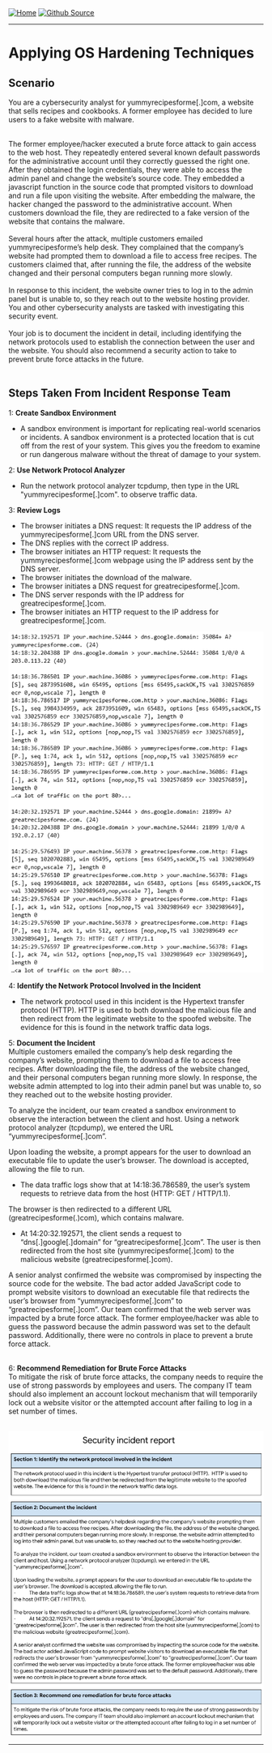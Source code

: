 <div style="display: inline-block;">
  <a href="https://breachopen.github.io/Chas-Riley/">
    <img src="https://img.shields.io/badge/Home-3ba0e6" alt="Home">
  </a>
</div>

<div style="display: inline-block;">
  <a href="https://github.com/BreachOpen/Chas-Riley/" target="_blank">
    <img src="https://img.shields.io/badge/Github_Source-3ba0e6" alt="Github Source">
  </a>
</div>

---

# Applying OS Hardening Techniques

## Scenario
You are a cybersecurity analyst for yummyrecipesforme[.]com, a website that sells recipes and cookbooks. A former employee has decided to lure users to a fake website with malware.<br /><br />

The former employee/hacker executed a brute force attack to gain access to the web host. They repeatedly entered several known default passwords for the administrative account until they correctly guessed the right one. After they obtained the login credentials, they were able to access the admin panel and change the website’s source code. They embedded a javascript function in the source code that prompted visitors to download and run a file upon visiting the website. After embedding the malware, the hacker changed the password to the administrative account. When customers download the file, they are redirected to a fake version of the website that contains the malware.<br /><br />
Several hours after the attack, multiple customers emailed yummyrecipesforme’s help desk. They complained that the company’s website had prompted them to download a file to access free recipes. The customers claimed that, after running the file, the address of the website changed and their personal computers began running more slowly.<br /><br />
In response to this incident, the website owner tries to log in to the admin panel but is unable to, so they reach out to the website hosting provider. You and other cybersecurity analysts are tasked with investigating this security event.<br /><br />
Your job is to document the incident in detail, including identifying the network protocols used to establish the connection between the user and the website. You should also recommend a security action to take to prevent brute force attacks in the future.<br /><br />

## Steps Taken From Incident Response Team
1: **Create Sandbox Environment**<br />
- A sandbox environment is important for replicating real-world scenarios or incidents.  A sandbox environment is a protected location that is cut off from the rest of your system. This gives you the freedom to examine or run dangerous malware without the threat of damage to your system.<br />

2: **Use Network Protocol Analyzer**<br />
- Run the network protocol analyzer tcpdump, then type in the URL "yummyrecipesforme[.]com". to observe traffic data.<br />

3: **Review Logs**<br />
- The browser initiates a DNS request: It requests the IP address of the yummyrecipesforme[.]com URL from the DNS server.
- The DNS replies with the correct IP address.
- The browser initiates an HTTP request: It requests the yummyrecipesforme[.]com webpage using the IP address sent by the DNS server.
- The browser initiates the download of the malware.
- The browser initiates a DNS request for greatrecipesforme[.]com.
- The DNS server responds with the IP address for greatrecipesforme[.]com.
- The browser initiates an HTTP request to the IP address for greatrecipesforme[.]com.<br />

![Data Traffic Log](../../assets/img/network/harden/1.png)<br />

4: **Identify the Network Protocol Involved in the Incident**<br />
- The network protocol used in this incident is the Hypertext transfer protocol (HTTP). HTTP is used to both download the malicious file and then redirect from the legitimate website to the spoofed website. The evidence for this is found in the network traffic data logs.<br />

5: **Document the Incident**<br />
Multiple customers emailed the company’s help desk regarding the company’s website, prompting them to download a file to access free recipes. After downloading the file, the address of the website changed, and their personal computers began running more slowly. In response, the website admin attempted to log into their admin panel but was unable to, so they reached out to the website hosting provider.<br />

To analyze the incident, our team created a sandbox environment to observe the interaction between the client and host. Using a network protocol analyzer (tcpdump), we entered the URL “yummyrecipesforme[.]com”.<br />

Upon loading the website, a prompt appears for the user to download an executable file to update the user’s browser. The download is accepted, allowing the file to run. 
-	The data traffic logs show that at 14:18:36.786589, the user’s system requests to retrieve data from the host (HTTP: GET / HTTP/1.1).<br />

The browser is then redirected to a different URL (greatrecipesforme(.)com), which contains malware.  
-	At 14:20:32.192571, the client sends a request to “dns[.]google[.]domain” for “greatrecipesforme[.]com”. The user is then redirected from the host site (yummyrecipesforme[.]com) to the malicious website (greatrecipesforme[.]com).<br />

A senior analyst confirmed the website was compromised by inspecting the source code for the website. The bad actor added JavaScript code to prompt website visitors to download an executable file that redirects the user’s browser from “yummyrecipesforme[.]com” to “greatrecipesforme[.]com”. Our team confirmed that the web server was impacted by a brute force attack. The former employee/hacker was able to guess the password because the admin password was set to the default password. Additionally, there were no controls in place to prevent a brute force attack.<br /><br />

6: **Recommend Remediation for Brute Force Attacks**<br />
To mitigate the risk of brute force attacks, the company needs to require the use of strong passwords by employees and users. The company IT team should also implement an account lockout mechanism that will temporarily lock out a website visitor or the attempted account after failing to log in a set number of times.<br /><br />

![Incident Report](../../assets/img/network/harden/2.png)

--- 
